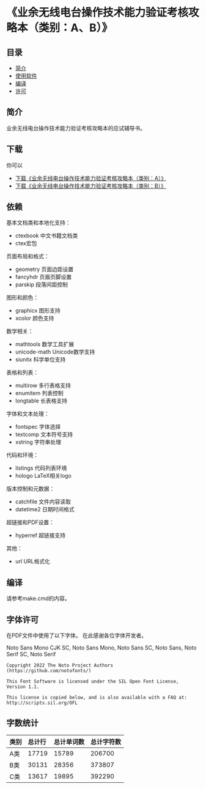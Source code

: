# 《业余无线电台操作技术能力验证考核攻略本（类别：A、B）》

## 目录

* [简介](#简介)
* [使用软件](#使用软件)
* [编译](#编译)
* [许可](#许可)

## 简介

业余无线电台操作技术能力验证考核攻略本的应试辅导书。

## 下载

你可以

- [下载《业余无线电台操作技术能力验证考核攻略本（类别：A）》](https://github.com/mike2718/ham/releases)
- [下载《业余无线电台操作技术能力验证考核攻略本（类别：B）》](https://github.com/mike2718/ham/releases)

## 依赖

基本文档类和本地化支持：

- ctexbook 中文书籍文档类
- ctex宏包

页面布局和格式：

- geometry 页面边距设置
- fancyhdr 页眉页脚设置
- parskip 段落间距控制

图形和颜色：

- graphicx 图形支持
- xcolor 颜色支持

数学相关：

- mathtools 数学工具扩展
- unicode-math Unicode数学支持
- siunitx 科学单位支持

表格和列表：

- multirow 多行表格支持
- enumitem 列表控制
- longtable 长表格支持

字体和文本处理：

- fontspec 字体选择
- textcomp 文本符号支持
- xstring 字符串处理

代码和环境：

- listings 代码列表环境
- hologo LaTeX相关logo

版本控制和元数据：

- catchfile 文件内容读取
- datetime2 日期时间格式

超链接和PDF设置：

- hyperref 超链接支持

其他：

- url URL格式化

## 编译

请参考make.cmd的内容。

## 字体许可

在PDF文件中使用了以下字体。
在此感谢各位字体开发者。

Noto Sans Mono CJK SC, Noto Sans Mono, Noto Sans SC, Noto Sans, Noto Serif SC, Noto Serif

```
Copyright 2022 The Noto Project Authors (https://github.com/notofonts/)

This Font Software is licensed under the SIL Open Font License,
Version 1.1.

This license is copied below, and is also available with a FAQ at:
http://scripts.sil.org/OFL

```

## 字数统计

| 类别 | 总计行 | 总计单词数 | 总计字符数 |
| :---- | :---- | :---- | :---- |
| A类 | 17719 | 15789 | 206700 |
| B类 | 30131 | 28356 | 373807 |
| C类 | 13617 | 19895 | 392290 |

